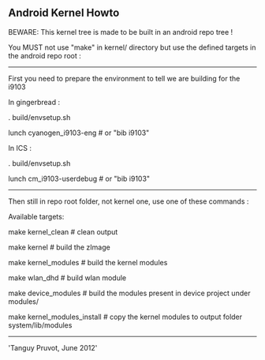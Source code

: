 Android Kernel Howto
--------------------

BEWARE: This kernel tree is made to be built in an android repo tree !

You MUST not use "make" in kernel/ directory but use the defined targets in the android repo root :

---

First you need to prepare the environment to tell we are building for the i9103

In gingerbread :

  . build/envsetup.sh

  lunch cyanogen_i9103-eng     # or "bib i9103"

In ICS :

  . build/envsetup.sh

  lunch cm_i9103-userdebug     # or "bib i9103"

---

Then still in repo root folder, not kernel one, use one of these commands :

Available targets:

  make kernel_clean            # clean output

  make kernel                  # build the zImage

  make kernel_modules          # build the kernel modules

  make wlan_dhd                # build wlan module

  make device_modules          # build the modules present in device project under modules/

  make kernel_modules_install  # copy the kernel modules to output folder system/lib/modules


---

'Tanguy Pruvot, June 2012'
